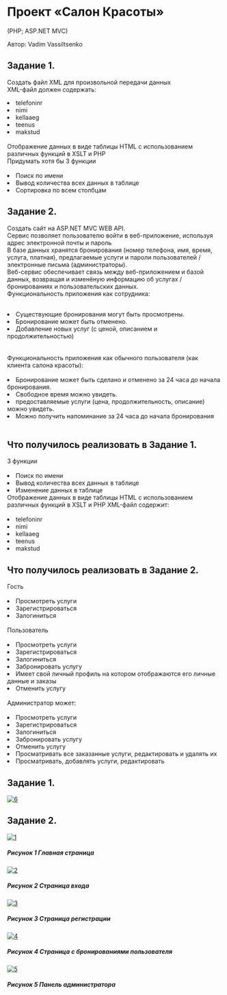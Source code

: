 <h1>Проект «Салон Красоты»</h1>
(PHP; ASP.NET MVC)

Автор: Vadim Vassiltsenko

<h2>Задание 1.</h2>

Создать файл XML для произвольной передачи данных
</br>
XML-файл должен содержать:
</br>
<li>telefoninr</li>
<li>nimi</li>
<li>kellaaeg</li>
<li>teenus</li>
<li>makstud</li>
</br>
Отображение данных в виде таблицы HTML с использованием различных функций в XSLT и PHP
</br>
Придумать хотя бы 3 функции
</br>
</br>
<li>Поиск по имени</li>
<li>Вывод количества всех данных в таблице</li>
<li>Сортировка по всем столбцам</li>

<h2>Задание 2.</h2>

Создать сайт на ASP.NET MVC WEB API.
</br>
Сервис позволяет пользователю войти в веб-приложение, используя адрес электронной почты и пароль
</br>
В базе данных хранятся бронирования (номер телефона, имя, время, услуга, платная), предлагаемые услуги и пароли пользователей / электронные письма (администраторы).
</br>
Веб-сервис обеспечивает связь между веб-приложением и базой данных, возвращая и изменёную информацию об услугах / бронированиях и пользовательских данных.
</br>
Функциональность приложения как сотрудника:
</br>
</br>
<li>Существующие бронирования могут быть просмотрены.</li>
<li>Бронирование может быть отменено.</li>
<li>Добавление новых услуг (с ценой, описанием и продолжительностью)</li>
</br>
</br>
Функциональность приложения как обычного пользователя (как клиента салона красоты):
</br>
</br>
<li>Бронирование может быть сделано и отменено за 24 часа до начала бронирования.</li>
<li>Свободное время можно увидеть.</li>
<li>предоставляемые услуги (цена, продолжительность, описание) можно увидеть.</li>
<li>Можно получить напоминание за 24 часа до начала бронирования</li>
</br>

<h2>Что получилось реализовать в Задание 1.</h2>
3 функции
</br>
</br>
<li>Поиск по имени</li>
<li>Вывод количества всех данных в таблице</li>
<li>Изменение данных в таблице</li>
Отображение данных в виде таблицы HTML с использованием различных функций в XSLT и PHP
XML-файл содержит:
</br>
</br>
<li>telefoninr</li>
<li>nimi</li>
<li>kellaaeg</li>
<li>teenus</li>
<li>makstud</li>

<h2>Что получилось реализовать в Задание 2.</h2>
Гость
</br>
</br>
<li>Просмотреть услуги</li>
<li>Зарегистрироваться</li>
<li>Залогиниться</li>
</br>
Пользователь
</br>
</br>
<li>Просмотреть услуги</li>
<li>Зарегистрироваться</li>
<li>Залогиниться</li>
<li>Забронировать услугу</li>
<li>Имеет свой личный профиль на котором отображаются его личные данные и заказы</li>
<li>Отменить услугу</li>
</br>
Администратор может:
</br>
</br>
<li>Просмотреть услуги</li>
<li>Зарегистрироваться</li>
<li>Залогиниться</li>
<li>Забронировать услугу</li>
<li>Отменить услугу</li>
<li>Просматривать все заказанные услуги, редактировать и удалять их</li>
<li>Просматривать, добавлять услуги, редактировать</li>

<h2>Задание 1.</h2>
<a href="https://imgbb.com/"><img src="https://i.ibb.co/yYSV6L0/6.png" alt="6" border="0"></a>
<h2>Задание 2.</h2>

<a href="https://ibb.co/c6bKYrw"><img src="https://i.ibb.co/5rYXKRk/1.png" alt="1" border="0"></a>
<h5>Рисунок 1 Главная страница</h5>

<a href="https://ibb.co/5nPY0yD"><img src="https://i.ibb.co/Br94pxD/2.png" alt="2" border="0"></a>
<h5>Рисунок 2 Страница входа</h5>

<a href="https://ibb.co/RH8G4tm"><img src="https://i.ibb.co/C0Lps4Z/3.png" alt="3" border="0"></a>
<h5>Рисунок 3 Страница регистрации</h5>

<a href="https://ibb.co/Jv38nzk"><img src="https://i.ibb.co/gS4QyDg/4.png" alt="4" border="0"></a>
<h5>Рисунок 4 Страница с бронированиями пользователя</h5>

<a href="https://ibb.co/g3VVg0J"><img src="https://i.ibb.co/R9yyHXc/5.png" alt="5" border="0"></a>
<h5>Рисунок 5 Панель администратора</h5>
